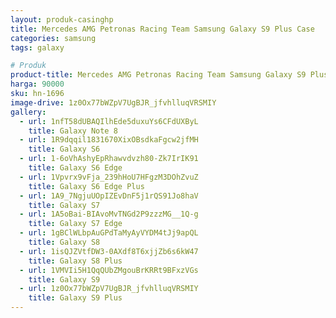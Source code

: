 ```yaml
---
layout: produk-casinghp
title: Mercedes AMG Petronas Racing Team Samsung Galaxy S9 Plus Case
categories: samsung
tags: galaxy

# Produk
product-title: Mercedes AMG Petronas Racing Team Samsung Galaxy S9 Plus Case
harga: 90000
sku: hn-1696
image-drive: 1z0Ox77bWZpV7UgBJR_jfvhlluqVRSMIY
gallery:
  - url: 1nfT58dUBAQIlhEde5duxuYs6CFdUXByL
    title: Galaxy Note 8
  - url: 1R9dqqil1831670XixOBsdkaFgcw2jfMH
    title: Galaxy S6
  - url: 1-6oVhAshyEpRhawvdvzh80-Zk7IrIK91
    title: Galaxy S6 Edge
  - url: 1Vpvrx9vFja_239hHoU7HFgzM3DOhZvuZ
    title: Galaxy S6 Edge Plus
  - url: 1A9_7NgjuUOpIZEvDnF5j1rQS91Jo8haV
    title: Galaxy S7
  - url: 1A5oBai-BIAvoMvTNGd2P9zzzMG__1Q-g
    title: Galaxy S7 Edge
  - url: 1gBClWLbpAuGPdTaMyAyVYDM4tJj9apQL
    title: Galaxy S8
  - url: 1isQJZVtfDW3-0AXdf8T6xjjZb6s6kW47
    title: Galaxy S8 Plus
  - url: 1VMVIi5H1QqQUbZMgouBrKRRt9BFxzVGs
    title: Galaxy S9
  - url: 1z0Ox77bWZpV7UgBJR_jfvhlluqVRSMIY
    title: Galaxy S9 Plus
---
```

